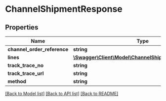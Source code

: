 # ChannelShipmentResponse

## Properties
Name | Type | Description | Notes
------------ | ------------- | ------------- | -------------
**channel_order_reference** | **string** |  | 
**lines** | [**\Swagger\Client\Model\ChannelShipmentLineResponse[]**](ChannelShipmentLineResponse.md) |  | 
**track_trace_no** | **string** |  | [optional] 
**track_trace_url** | **string** |  | [optional] 
**method** | **string** |  | [optional] 

[[Back to Model list]](../README.md#documentation-for-models) [[Back to API list]](../README.md#documentation-for-api-endpoints) [[Back to README]](../README.md)


